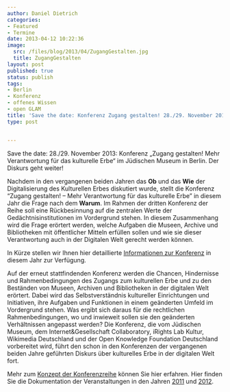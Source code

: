 ```yaml
---
author: Daniel Dietrich
categories:
- Featured
- Termine
date: 2013-04-12 10:22:36
image:
  src: /files/blog/2013/04/ZugangGestalten.jpg
  title: ZugangGestalten
layout: post
published: true
status: publish
tags:
- Berlin
- Konferenz
- offenes Wissen
- open GLAM
title: 'Save the date: Konferenz Zugang gestalten! 28./29. November 2013'
type: post


---
```


Save the date: 28./29. November 2013: Konferenz „Zugang gestalten! Mehr Verantwortung für das kulturelle Erbe“ im Jüdischen Museum in Berlin. Der Diskurs geht weiter!

Nachdem in den vergangenen beiden Jahren das **Ob** und das **Wie** der Digitalisierung des Kulturellen Erbes diskutiert wurde, stellt die Konferenz “Zugang gestalten! – Mehr Verantwortung für das kulturelle Erbe” in diesem Jahr die Frage nach dem **Warum**. Im Rahmen der dritten Konferenz der Reihe soll eine Rückbesinnung auf die zentralen Werte der Gedächtnisinstitutionen im Vordergrund stehen. In diesem Zusammenhang wird die Frage erörtert werden, welche Aufgaben die Museen, Archive und Bibliotheken mit öffentlicher Mitteln erfüllen sollen und wie sie dieser Verantwortung auch in der Digitalen Welt gerecht werden können.

In Kürze stellen wir Ihnen hier detaillierte [Informationen zur Konferenz](http://www.zugang-gestalten.de/konferenz-2013/) in diesem Jahr zur Verfügung.

Auf der erneut stattfindenden Konferenz werden die Chancen, Hindernisse und Rahmenbedingungen des Zugangs zum kulturellen Erbe und zu den Beständen von Museen, Archiven und Bibliotheken in der digitalen Welt erörtert. Dabei wird das Selbstverständnis kultureller Einrichtungen und Initiativen, ihre Aufgaben und Funktionen in einem geänderten Umfeld im Vordergrund stehen. Was ergibt sich daraus für die rechtlichen Rahmenbedingungen, wo und inwieweit sollen sie den geänderten Verhältnissen angepasst werden? Die Konferenz, die vom Jüdischen Museum, dem Internet&Gesellschaft Collaboratory, iRights Lab Kultur, Wikimedia Deutschland und der Open Knowledge Foundation Deutschland vorbereitet wird, führt den schon in den Konferenzen der vergangenen beiden Jahre geführten Diskurs über kulturelles Erbe in der digitalen Welt fort.

Mehr zum [Konzept der Konferenzreihe](http://www.zugang-gestalten.de/konzept-konferenzreihe/) können Sie hier erfahren. Hier finden Sie die Dokumentation der Veranstaltungen in den Jahren [2011](http://ins-netz-gegangen.org/) und [2012](http://www.zugang-gestalten.de/dokumentation-2012/).
